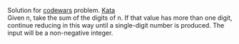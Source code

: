 Solution for <a href="http://www.codewars.com">codewars</a> problem.
<a href=https://www.codewars.com/kata/541c8630095125aba6000c00>Kata</a>
<br>
Given n, take the sum of the digits of n. If that value has more than one digit, continue reducing in this way until a single-digit number is produced. The input will be a non-negative integer.
<br>